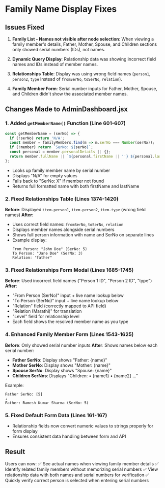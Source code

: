# Family Name Display Fixes

## Issues Fixed

1. **Family List - Names not visible after node selection**: When viewing a family member's details, Father, Mother, Spouse, and Children sections only showed serial numbers (IDs), not names.

2. **Dynamic Query Display**: Relationship data was showing incorrect field names and IDs instead of member names.

3. **Relationships Table**: Display was using wrong field names (`person1`, `person2`, `type` instead of `fromSerNo`, `toSerNo`, `relation`).

4. **Family Member Form**: Serial number inputs for Father, Mother, Spouse, and Children didn't show the associated member names.

## Changes Made to AdminDashboard.jsx

### 1. Added `getMemberName()` Function (Line 601-607)
```javascript
const getMemberName = (serNo) => {
  if (!serNo) return 'N/A';
  const member = familyMembers.find(m => m.serNo === Number(serNo));
  if (!member) return `SerNo: ${serNo}`;
  const personal = member.personalDetails || {};
  return member.fullName || `${personal.firstName || ''} ${personal.lastName || ''}`.trim() || `SerNo: ${serNo}`;
};
```
- Looks up family member name by serial number
- Displays "N/A" for empty values
- Falls back to "SerNo: X" if member not found
- Returns full formatted name with both firstName and lastName

### 2. Fixed Relationships Table (Lines 1374-1420)
**Before**: Displayed `item.person1`, `item.person2`, `item.type` (wrong field names)
**After**: 
- Uses correct field names: `fromSerNo`, `toSerNo`, `relation`
- Displays member names alongside serial numbers
- Shows full person information with name and SerNo on separate lines
- Example display:
  ```
  From Person: "John Doe" (SerNo: 5)
  To Person: "Jane Doe" (SerNo: 3)
  Relation: "father"
  ```

### 3. Fixed Relationships Form Modal (Lines 1685-1745)
**Before**: Used incorrect field names ("Person 1 ID", "Person 2 ID", "type")
**After**:
- "From Person (SerNo)" input + live name lookup below
- "To Person (SerNo)" input + live name lookup below
- "Relation" field (correctly mapped to API field)
- "Relation (Marathi)" for translation
- "Level" field for relationship level
- Each field shows the resolved member name as you type

### 4. Enhanced Family Member Form (Lines 1543-1625)
**Before**: Only showed serial number inputs
**After**: Shows names below each serial number:
- **Father SerNo**: Display shows "Father: {name}"
- **Mother SerNo**: Display shows "Mother: {name}"
- **Spouse SerNo**: Display shows "Spouse: {name}"
- **Children SerNos**: Displays "Children: • {name1} • {name2} ..."
  
Example:
```
Father SerNo: [5]
↓
Father: Ramesh Kumar Sharma (SerNo: 5)
```

### 5. Fixed Default Form Data (Lines 161-167)
- Relationship fields now convert numeric values to strings properly for form display
- Ensures consistent data handling between form and API

## Result
Users can now:
✅ See actual names when viewing family member details
✅ Identify related family members without memorizing serial numbers
✅ View relationship data with both names and serial numbers for verification
✅ Quickly verify correct person is selected when entering serial numbers
